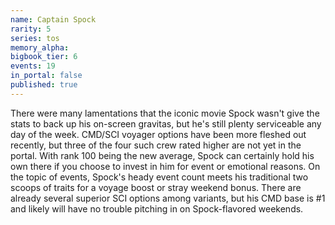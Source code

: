 ```yaml
---
name: Captain Spock
rarity: 5
series: tos
memory_alpha:
bigbook_tier: 6
events: 19
in_portal: false
published: true
---
```


There were many lamentations that the iconic movie Spock wasn't give the stats to back up his on-screen gravitas, but he's still plenty serviceable any day of the week. CMD/SCI voyager options have been more fleshed out recently, but three of the four such crew rated higher are not yet in the portal. With rank 100 being the new average, Spock can certainly hold his own there if you choose to invest in him for event or emotional reasons. On the topic of events, Spock's heady event count meets his traditional two scoops of traits for a voyage boost or stray weekend bonus. There are already several superior SCI options among variants, but his CMD base is #1 and likely will have no trouble pitching in on Spock-flavored weekends.
